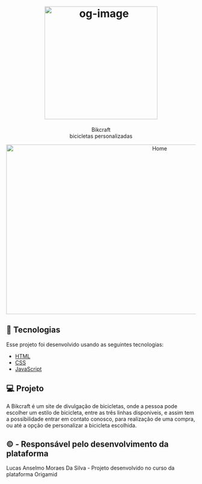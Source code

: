<h1 align="center">
  <a data-flickr-embed="true" href="https://www.flickr.com/photos/190690980@N06/50969007023/in/dateposted-public/" title="og-image"><img src="https://live.staticflickr.com/65535/50969007023_3db6a44283_o.png" width="300" height="300" alt="og-image"></a>
</h1>

<!-- <p align="center">
  <a href="https://github.com/LucasAnselmoSilva12345/blood_donation_API.git">API</a>
</p> -->

<p align="center">
  Bikcraft<br/>
  bicicletas personalizadas
</p>

<p align="center" width="100%">
  <a data-flickr-embed="true" href="https://www.flickr.com/photos/190690980@N06/50969003038/in/dateposted-public/" title="Home"><img src="https://live.staticflickr.com/65535/50969003038_0753db5c28_c.jpg" width="800" height="451" alt="Home"></a>
</p>

## 🚀 Tecnologias

Esse projeto foi desenvolvido usando as seguintes tecnologias:

- [HTML](https://developer.mozilla.org/pt-BR/docs/Web/HTML)
- [CSS](https://developer.mozilla.org/pt-BR/docs/Web/CSS)
- [JavaScript](https://developer.mozilla.org/pt-BR/docs/Web/JavaScript)

## 💻 Projeto

A Bikcraft é um site de divulgação de bicicletas, onde a pessoa pode escolher um estilo de bicicleta, entre as três linhas disponiveis, e assim tem a possibilidade entrar em contato conosco, para realização de uma compra, ou até a opção de personalizar a bicicleta escolhida.

## © - Responsável pelo desenvolvimento da plataforma

Lucas Anselmo Moraes Da Silva - Projeto desenvolvido no curso da plataforma Origamid
